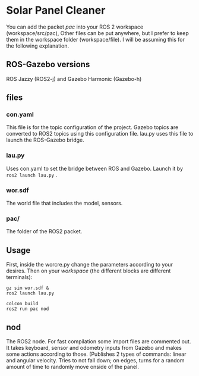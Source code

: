 # Solar Panel Cleaner
You can add the packet _pac_ into your ROS 2 workspace (workspace/src/pac), Other files can be put anywhere, but I prefer to keep them in the workspace folder (workspace/file). I will be assuming this for the following explanation.

## ROS-Gazebo versions
ROS Jazzy (ROS2-j) and Gazebo Harmonic (Gazebo-h)

## files
### con.yaml
This file is for the topic configuration of the project. Gazebo topics are converted to ROS2 topics using this configuration file. lau.py uses this file to launch the ROS-Gazebo bridge.

### lau.py
Uses con.yaml to set the bridge between ROS and Gazebo. Launch it by
```ros2 launch lau.py```
.

### wor.sdf
The world file that includes the model, sensors.

### pac/
The folder of the ROS2 packet.

## Usage
First, inside the worcre.py change the parameters according to your desires. Then on your _workspace_ (the different blocks are different terminals):
```
gz sim wor.sdf &
ros2 launch lau.py
```
```
colcon build
ros2 run pac nod
```

## nod
The ROS2 node. For fast compilation some import files are commented out. It takes keyboard, sensor and odometry inputs from Gazebo and makes some actions according to those. (Publishes 2 types of commands: linear and angular velocity. Tries to not fall down; on edges, turns for a random amount of time to randomly move onside of the panel.
